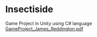 # Insectiside
Game Project in Unity using C# language
[GameProject_James_Reddington.pdf](https://github.com/Reddington35/Insectiside/files/8158556/GameProject_James_Reddington.pdf)
